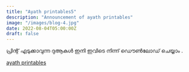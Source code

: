 ```yaml
---
title: "Ayath printables5"
description: "Announcement of ayath printables"
image: "/images/blog-4.jpg"
date: 2022-08-04T05:00:00Z
draft: false
---
```


പ്രിന്റ് എടുക്കാവുന്ന ദുആകൾ ഇനി ഇവിടെ നിന്ന് ഡൌൺലോഡ് ചെയ്യാം .

[ayath printables](/printable)